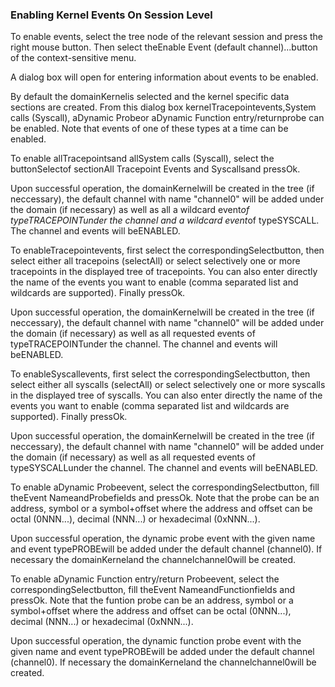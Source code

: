 ### Enabling Kernel Events On Session Level

To enable events, select the tree node of the relevant session and press the right mouse button. Then select theEnable Event (default channel)...button of the context-sensitive menu.



A dialog box will open for entering information about events to be enabled.



By default the domainKernelis selected and the kernel specific data sections are created. From this dialog box kernelTracepointevents,System calls (Syscall), aDynamic Probeor aDynamic Function entry/returnprobe can be enabled. Note that events of one of these types at a time can be enabled.

To enable allTracepointsand allSystem calls (Syscall), select the buttonSelectof sectionAll Tracepoint Events and Syscallsand pressOk.



Upon successful operation, the domainKernelwill be created in the tree (if neccessary), the default channel with name "channel0" will be added under the domain (if necessary) as well as all a wildcard event*of typeTRACEPOINTunder the channel and a wildcard event*of typeSYSCALL. The channel and events will beENABLED.

To enableTracepointevents, first select the correspondingSelectbutton, then select either all tracepoins (selectAll) or select selectively one or more tracepoints in the displayed tree of tracepoints. You can also enter directly the name of the events you want to enable (comma separated list and wildcards are supported). Finally pressOk.



Upon successful operation, the domainKernelwill be created in the tree (if neccessary), the default channel with name "channel0" will be added under the domain (if necessary) as well as all requested events of typeTRACEPOINTunder the channel. The channel and events will beENABLED.



To enableSyscallevents, first select the correspondingSelectbutton, then select either all syscalls (selectAll) or select selectively one or more syscalls in the displayed tree of syscalls. You can also enter directly the name of the events you want to enable (comma separated list and wildcards are supported). Finally pressOk.



Upon successful operation, the domainKernelwill be created in the tree (if neccessary), the default channel with name "channel0" will be added under the domain (if necessary) as well as all requested events of typeSYSCALLunder the channel. The channel and events will beENABLED.



To enable aDynamic Probeevent, select the correspondingSelectbutton, fill theEvent NameandProbefields and pressOk. Note that the probe can be an address, symbol or a symbol+offset where the address and offset can be octal (0NNN...), decimal (NNN...) or hexadecimal (0xNNN...).



Upon successful operation, the dynamic probe event with the given name and event typePROBEwill be added under the default channel (channel0). If necessary the domainKerneland the channelchannel0will be created.



To enable aDynamic Function entry/return Probeevent, select the correspondingSelectbutton, fill theEvent NameandFunctionfields and pressOk. Note that the funtion probe can be an address, symbol or a symbol+offset where the address and offset can be octal (0NNN...), decimal (NNN...) or hexadecimal (0xNNN...).



Upon successful operation, the dynamic function probe event with the given name and event typePROBEwill be added under the default channel (channel0). If necessary the domainKerneland the channelchannel0will be created.
